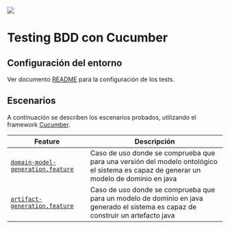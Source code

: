 ![](../images/logos_feder.png)

# Testing BDD con Cucumber

## Configuración del entorno

Ver documento [README](https://github.com/HerculesCRUE/ib-asio-docs-/blob/master/hito_2/testing/testing.md) para la configuración de los tests.

## Escenarios

A continuación se describen los escenarios probados, utilizando el framework [Cucumber](https://cucumber.io/docs/cucumber/).

| Feature                                                     | Descripción                                                                                                                                          |
| ----------------------------------------------------------- | ------------------------------------------------------------------------------------------------------- |
| [`domain-model-generation.feature`](../test/features/domain-model-generation.feature) | Caso de uso donde se comprueba que para una versión del modelo ontológico el sistema es capaz de generar un modelo de dominio en java  |
| [`artifact-generation.feature`](../test/features/artifact-generation.feature) | Caso de uso donde se comprueba que para un modelo de dominio en java generado el sistema es capaz de construir un artefacto java |
